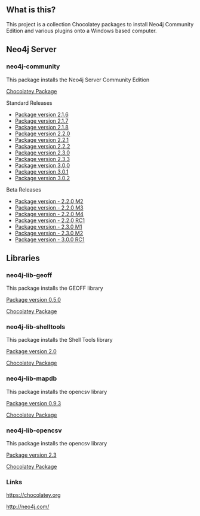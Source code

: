 ## What is this?
This project is a collection Chocolatey packages to install Neo4j Community Edition and various plugins onto a Windows based computer.

## Neo4j Server

### neo4j-community
This package installs the Neo4j Server Community Edition

[Chocolatey Package](https://chocolatey.org/packages/neo4j-community)

Standard Releases
* [Package version 2.1.6](neo4j-community-2.1.6/)
* [Package version 2.1.7](neo4j-community-2.1.7/)
* [Package version 2.1.8](neo4j-community-2.1.8/)
* [Package version 2.2.0](neo4j-community-2.2.0/)
* [Package version 2.2.1](neo4j-community-2.2.1/)
* [Package version 2.2.2](neo4j-community-2.2.2/)
* [Package version 2.3.0](neo4j-community-2.3.0/)
* [Package version 2.3.3](neo4j-community-2.3.3/)
* [Package version 3.0.0](neo4j-community-3.0.0/)
* [Package version 3.0.1](neo4j-community-3.0.0/)
* [Package version 3.0.2](neo4j-community-3.0.0/)


Beta Releases
* [Package version - 2.2.0 M2](neo4j-community-2.2.0-M02-beta/)
* [Package version - 2.2.0 M3](neo4j-community-2.2.0-M03-beta/)
* [Package version - 2.2.0 M4](neo4j-community-2.2.0-M04-beta/)
* [Package version - 2.2.0 RC1](neo4j-community-2.2.0-RC01-beta/)
* [Package version - 2.3.0 M1](neo4j-community-2.3.0-M01-beta/)
* [Package version - 2.3.0 M2](neo4j-community-2.3.0-M02-beta/)
* [Package version - 3.0.0 RC1](neo4j-community-3.0.0-RC1-beta/)


## Libraries

### neo4j-lib-geoff
This package installs the GEOFF library

[Package version 0.5.0](neo4j-lib-geoff-0.5.0/)

[Chocolatey Package](https://chocolatey.org/packages/neo4j-lib-geoff)


### neo4j-lib-shelltools
This package installs the Shell Tools library

[Package version 2.0](neo4j-lib-shelltools-2.0/)

[Chocolatey Package](https://chocolatey.org/packages/neo4j-lib-shelltools)


### neo4j-lib-mapdb
This package installs the opencsv library

[Package version 0.9.3](neo4j-lib-mapdb-0.9.3/)

[Chocolatey Package](https://chocolatey.org/packages/neo4j-lib-mapdb)


### neo4j-lib-opencsv
This package installs the opencsv library

[Package version 2.3](neo4j-lib-opencsv-2.3/)

[Chocolatey Package](https://chocolatey.org/packages/neo4j-lib-opencsv)


### Links
https://chocolatey.org

http://neo4j.com/
